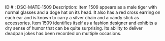 ID # : DSC-MATE-1509
Description: Item 1509 appears as a male tiger with normal glasses and a doge hat on its head. It also has a red cross earring on each ear and is known to carry a silver chain and a candy stick as accessories. Item 1509 identifies itself as a fashion designer and exhibits a dry sense of humor that can be quite surprising. Its ability to deliver deadpan jokes has been recorded on multiple occasions.